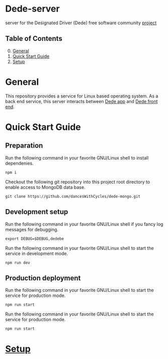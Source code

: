 # Dede-server

server for the Designated Driver (Dede) free software community
[project](https://dedriver.org)

## Table of Contents
0. [General](#General)
1. [Quick Start Guide](#QuickStartGuide)
2. [Setup](#Setup)

# General

This repository provides a service for Linux based operating system.
As a back end service,
this server interacts between
[Dede app](https://github.com/Dede-Designated-Driver/dede-android)
and
[Dede front end](https://github.com/Dede-Designated-Driver/dede-front-end).

# Quick Start Guide

## Preparation

Run the following command in your favorite GNU/Linux shell to install dependenies.

```
npm i
```

Checkout the following git repository into this project root directory to enable access to MongoDB data base.

```
git clone https://github.com/dancesWithCycles/dede-mongo.git
```

## Development setup

Run the following command in your favorite GNU/Linux shell if you fancy log messages for debugging.

```
export DEBUG=$DEBUG,dedebe
```

Run the following command in your favorite GNU/Linux shell to start the service in development mode.

```
npm run dev

```

## Production deployment

Run the following command in your favorite GNU/Linux shell to start the service for production mode.

```
npm run start
```

Run the following command in your favorite GNU/Linux shell to start the service for production mode.
```
npm run start
```

# [Setup](doc/setup.md)
